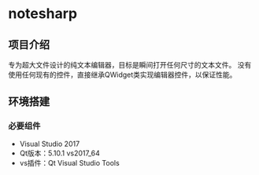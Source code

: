 # notesharp


## 项目介绍
专为超大文件设计的纯文本编辑器，目标是瞬间打开任何尺寸的文本文件。
没有使用任何现有的控件，直接继承QWidget类实现编辑器控件，以保证性能。


## 环境搭建

### 必要组件
* Visual Studio 2017
* Qt版本：5.10.1 vs2017_64
* vs插件：Qt Visual Studio Tools

